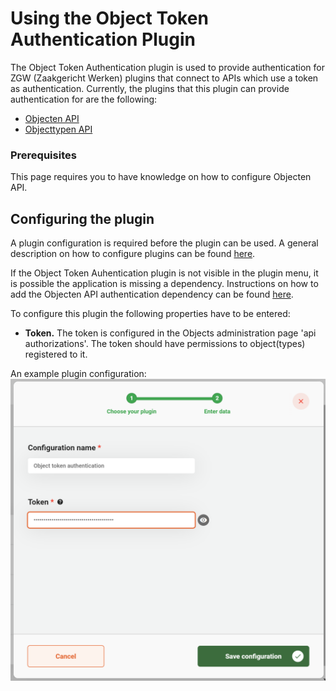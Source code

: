 # Using the Object Token Authentication Plugin

The Object Token Authentication plugin is used to provide authentication for ZGW (Zaakgericht Werken) plugins that connect to APIs which 
use a token as authentication. Currently, the plugins that this plugin can provide authentication for are the following:

- [Objecten API](/using-valtimo/plugin/objecten-api/configure-objecten-api-plugin.md)
- [Objecttypen API](/using-valtimo/plugin/objecttypen-api/configure-objecttypen-api-plugin.md)

### Prerequisites

This page requires you to have knowledge on how to configure Objecten API.

## Configuring the plugin

A plugin configuration is required before the plugin can be used. A general description on how to configure
plugins can be found [here](/using-valtimo/plugin/configure-plugin.md).

If the Object Token Auhentication plugin is not visible in the plugin menu, it is possible the application is missing a dependency.
Instructions on how to add the Objecten API authentication dependency can be found 
[here](/valtimo-implementation/modules/zgw/objecten-api-authentication.md).

To configure this plugin the following properties have to be entered:
- **Token.** The token is configured in the Objects administration page 'api authorizations'. The token should have permissions 
to object(types) registered to it.

An example plugin configuration:
![example plugin configuration](img/configure-plugin.png)
